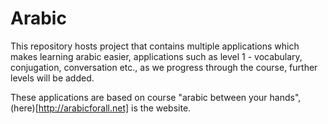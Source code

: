 # Arabic
This repository hosts project that contains multiple applications which makes learning arabic easier, applications such as level 1 - vocabulary, conjugation, conversation etc., as we progress through the course, further levels will be added.

These applications are based on course "arabic between your hands", (here)[http://arabicforall.net] is the website.
